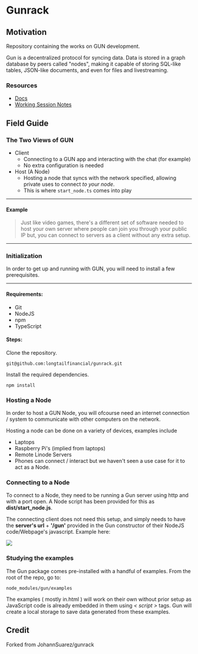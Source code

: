 # Gunrack

## Motivation

Repository containing the works on GUN development.

Gun is a decentralized protocol for syncing data. Data is stored in a graph database by peers called "nodes", making it capable of storing SQL-like tables, JSON-like documents, and even for files and livestreaming.

### Resources

- [Docs](https://gun.eco/docs/API)
- [Working Session Notes](https://www.notion.so/fa6405a159474e2b812125fa10baea67?v=69cd2f36361a44e495cfc6bc5b05dbf6&p=f8c940a1221746bf8f29d055f2269685)

## Field Guide

### The Two Views of GUN

- Client
  - Connecting to a GUN app and interacting with the chat (for example)
  - No extra configuration is needed
- Host (A Node)
  - Hosting a node that syncs with the network specified, allowing private uses to connect _to your node_.
  - This is where `start_node.ts` comes into play

---

#### Example

> Just like video games, there's a different set of software needed to host your own server where people can join you through your public IP but, you can connect to servers as a client without any extra setup.

---

### Initialization

In order to get up and running with GUN, you will need
to install a few prerequisites.

---

#### Requirements:

- Git
- NodeJS
- npm
- TypeScript

#### Steps:

Clone the repository.

```
git@github.com:longtailfinancial/gunrack.git
```

Install the required dependencies.

```
npm install
```

### Hosting a Node

In order to host a GUN Node, you will ofcourse need an internet connection / system to communicate with other computers on the network.

Hosting a node can be done on a variety of devices, examples include

- Laptops
- Raspberry Pi's (implied from laptops)
- Remote Linode Servers
- Phones can connect / interact but we haven't seen a use case for it to act as a Node.

### Connecting to a Node

To connect to a Node, they need to be running a Gun server using http and with a port open.
A Node script has been provided for this as **dist/start_node.js**.

The connecting client does not need this setup, and simply needs to have the **server's url** + **'/gun'** provided in the Gun constructor of their NodeJS code/Webpage's javascript.
Example here:

![](https://i.imgur.com/P7BAoqs.png)

### Studying the examples

The Gun package comes pre-installed with a handful of examples.
From the root of the repo, go to:

```
node_modules/gun/examples
```

The examples ( mostly in.html ) will work on their own without prior setup as JavaScript code is already embedded in them using _< script >_ tags. Gun will create a local storage to save data generated from these examples.

## Credit

Forked from JohannSuarez/gunrack

